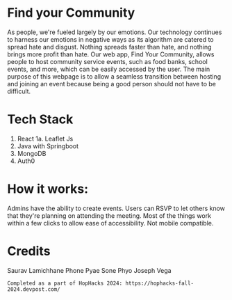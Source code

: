# Find your Community 
As people, we're fueled largely by our emotions. Our technology continues to harness our emotions in negative ways as its algorithm are catered to spread hate and disgust. Nothing spreads faster than hate, and nothing brings more profit than hate. Our web app, Find Your Community, allows people to host community service events, such as food banks, school events, and more, which can be easily accessed by the user. The main purpose of this webpage is to allow a seamless transition between hosting and joining an event because being a good person should not have to be difficult.

# Tech Stack
1. React 
1a. Leaflet Js
2. Java with Springboot
3. MongoDB
4. Auth0

# How it works:
Admins have the ability to create events.
Users can RSVP to let others know that they're planning on attending the meeting. 
Most of the things work within a few clicks to allow ease of accessibility.
Not mobile compatible. 

# Credits
Saurav Lamichhane
Phone Pyae Sone Phyo
Joseph Vega

```Completed as a part of HopHacks 2024: https://hophacks-fall-2024.devpost.com/```
